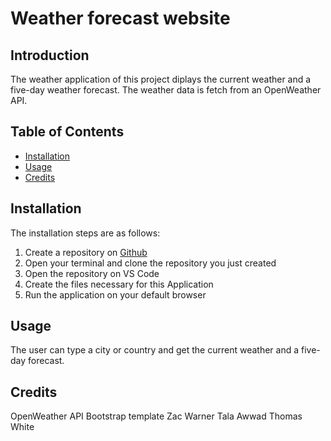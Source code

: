 # Weather forecast website

## Introduction

The weather application of this project diplays the current weather and a five-day weather forecast. The weather data is fetch from an OpenWeather API.

## Table of Contents

- [Installation](#installation)
- [Usage](#usage)
- [Credits](#credits)

## Installation  

The installation steps are as follows:

1. Create a repository on [Github](www.github.com)
2. Open your terminal and clone the repository you just created
3. Open the repository on VS Code
4. Create the files necessary for this Application
5. Run the application on your default browser

## Usage

The user can type a city or country and get the current weather and a five-day forecast.

## Credits

OpenWeather API
Bootstrap template
Zac Warner
Tala Awwad
Thomas White

